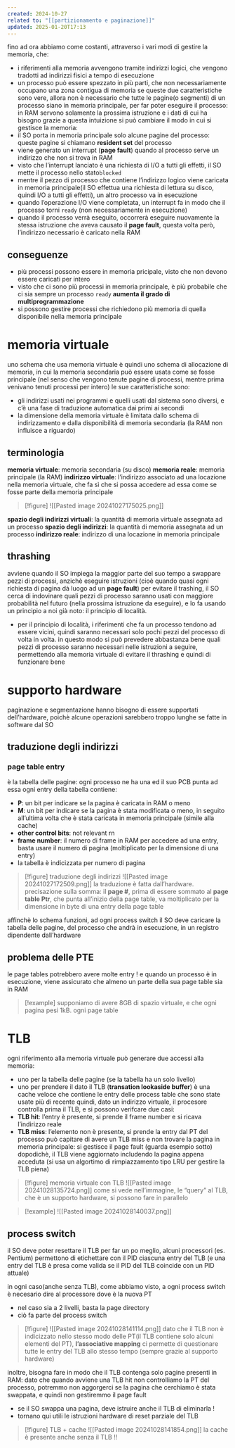 ```yaml
---
created: 2024-10-27
related to: "[[partizionamento e paginazione]]"
updated: 2025-01-20T17:13
---
```

fino ad ora abbiamo come costanti, attraverso i vari modi di gestire la memoria, che:
- i riferimenti alla memoria avvengono tramite indirizzi logici, che vengono tradotti ad indirizzi fisici a tempo di esecuzione
- un processo può essere spezzato in più parti, che non necessariamente occupano una zona contigua di memoria
se queste due caratteristiche sono vere, allora non è necessario che tutte le pagine(o segmenti) di un processo siano in memoria principale, per far poter eseguire il processo: in RAM servono solamente la prossima istruzione e i dati di cui ha bisogno
grazie a questa intuizione si può cambiare il modo in cui si gestisce la memoria:
- il SO porta in memoria principale solo alcune pagine del processo: queste pagine si chiamano **resident set** del processo
- viene generato un interrupt (**page fault**) quando al processo serve un indirizzo che non si trova in RAM
- visto che l’interrupt lanciato è una richiesta di I/O a tutti gli effetti, il SO mette il processo nello stato`blocked`
- mentre il pezzo di processo che contiene l’indirizzo logico viene caricata in memoria principale(il SO effettua una richiesta di lettura su disco, quindi I/O a tutti gli effetti), un altro processo va in esecuzione
- quando l’operazione I/O viene completata, un interrupt fa in modo che il processo torni `ready` (non necessariamente in esecuzione)
- quando il processo verrà eseguito, occorrerà eseguire nuovamente la stessa istruzione che aveva causato il **page fault**, questa volta però, l’indirizzo necessario è caricato nella RAM
## conseguenze
- più processi possono essere in memoria pricipale, visto che non devono essere caricati per intero
- visto che ci sono più processi in memoria principale, è più probabile che ci sia sempre un processo `ready` **aumenta il grado di multiprogrammazione**
- si possono gestire processi che richiedono più memoria di quella disponibile nella memoria principale
# memoria virtuale
uno schema che usa memoria virtuale è quindi uno schema di allocazione di memoria, in cui la memoria secondaria può essere usata come se fosse principale (nel senso che vengono tenute pagine di processi, mentre prima venivano tenuti processi per intero)
le sue caratteristiche sono:
- gli indirizzi usati nei programmi e quelli usati dal sistema sono diversi, e c’è una fase di traduzione automatica dai primi ai secondi
- la dimensione della memoria virtuale è limitata dallo schema di indirizzamento e dalla disponibilità di memoria secondaria (la RAM non influisce a riguardo)
## terminologia 
**memoria virtuale**: memoria secondaria (su disco)
**memoria reale**: memoria principale (la RAM)
**indirizzo virtuale**: l’indirizzo associato ad una locazione nella memoria virtuale, che fa sì che si possa accedere ad essa come se fosse parte della memoria principale
>[!figure] ![[Pasted image 20241027175025.png]]

**spazio degli indirizzi virtuali**: la quantità di memoria virtuale assegnata ad un processo
**spazio degli indirizzi**: la quantità di memoria assegnata ad un processo
**indirizzo reale**: indirizzo di una locazione in memoria principale
## thrashing
avviene quando il SO impiega la maggior parte del suo tempo a swappare pezzi di processi, anzichè eseguire istruzioni (cioè quando quasi ogni richiesta di pagina dà luogo ad un **page fault**)
per evitare il trashing, il SO cerca di indovinare quali pezzi di processo saranno usati con maggiore probabilità nel futuro (nella prossima istruzione da eseguire), e lo fa usando un principio a noi già noto: il principio di località.
- per il principio di località, i riferimenti che fa un processo tendono ad essere vicini, quindi saranno necessari solo pochi pezzi del processo di volta in volta. in questo modo si può prevedere abbastanza bene quali pezzi di processo saranno necessari nelle istruzioni a seguire, permettendo alla memoria virtuale di evitare il thrashing e quindi di funzionare bene
# supporto hardware
paginazione e segmentazione hanno bisogno di essere supportati dell’hardware, poichè alcune operazioni sarebbero troppo lunghe se fatte in software dal SO
## traduzione degli indirizzi
### page table entry
è la tabella delle pagine: ogni processo ne ha una ed il suo PCB punta ad essa
ogni entry della tabella contiene:
- **P**: un bit per indicare se la pagina è caricata in RAM o meno
- **M**: un bit per indicare se la pagina è stata modificata o meno, in seguito all’ultima volta che è stata caricata in memoria principale (simile alla cache)
- **other control bits**: not relevant rn
- **frame number**: il numero di frame in RAM
per accedere ad una entry, basta usare il numero di pagina (moltiplicato per la dimensione di una entry)
- la tabella è indicizzata per numero di pagina
>[!figure] traduzione degli indirizzi
>![[Pasted image 20241027172509.png]]
la traduzione è fatta dall’hardware.
precisazione sulla somma: il **page #**, prima di essere sommato al **page table Ptr**, che punta all’inizio della page table, va moltiplicato per la dimensione in byte di una entry della page table

affinchè lo schema funzioni, ad ogni process switch il SO deve caricare la tabella delle pagine, del processo che andrà in esecuzione, in un registro dipendente dall’hardware
## problema delle PTE
le page tables potrebbero avere molte entry !  e quando un processo è in esecuzione, viene assicurato che almeno un parte della sua page table sia in RAM
>[!example]
supponiamo di avere 8GB di spazio virtuale, e che ogni pagina pesi 1kB. ogni page table

# TLB
ogni riferimento alla memoria virtuale può generare due accessi alla memoria: 
- uno per la tabella delle pagine (se la tabella ha un solo livello)
- uno per prendere il dato
il TLB (**transation lookaside buffer**) è una cache veloce che contiene le entry delle process table  che sono state usate più di recente
quindi, dato un indirizzo virtuale, il procesore controlla prima il TLB, e si possono verifcare due casi:
- **TLB hit**: l’entry è presente, si prende il frame number e si ricava l’indirizzo reale
- **TLB miss**: l’elemento non è presente, si prende la entry dal PT del processo
può capitare di avere un TLB miss e non trovare la pagina in memoria principale: si gestisce il page fault (guarda esempio sotto)
dopodichè, il TLB viene aggiornato includendo la pagina appena acceduta (si usa un algortimo di rimpiazzamento tipo LRU per gestire la TLB piena)
>[!figure]  memoria virtuale con TLB
![[Pasted image 20241028135724.png]]
come si vede nell’immagine, le “query” al TLB, che è un supporto hardware, si possono fare in parallelo

>[!example]
![[Pasted image 20241028140037.png]]
## process switch
il SO deve poter resettare il TLB
per far un po meglio, alcuni processori (es. Pentium) permettono di etichettare con il PID ciascuna entry del TLB (e una entry del TLB è presa come valida se il PID del TLB coincide con un PID attuale)

in ogni caso(anche senza TLB), come abbiamo visto, a ogni process switch è necesario dire al processore dove è la nuova PT
- nel caso sia a 2 livelli, basta la page directory
- ciò fa parte del process switch

>[!figure] ![[Pasted image 20241028141114.png]]
>dato che il TLB non è indicizzato nello stesso modo delle PT(il TLB contiene solo alcuni elementi del PT), **l’associative mapping** ci permette di questionare tutte le entry del TLB allo stesso tempo (sempre grazie al supporto hardware)

inoltre, bisogna fare in modo che il TLB contenga solo pagine presenti in RAM: dato che quando avviene una TLB hit non controlliamo la PT del processo, potremmo non aggorgerci se la pagina che cerchiamo è stata swappata, e quindi non gestiremmo il page fault
- se il SO swappa una pagina, deve istruire anche il TLB di eliminarla !
- tornano qui utili le istruzioni hardware di reset parziale del TLB
>[!figure] TLB + cache
![[Pasted image 20241028141854.png]]
la cache è presente anche senza il TLB !!
